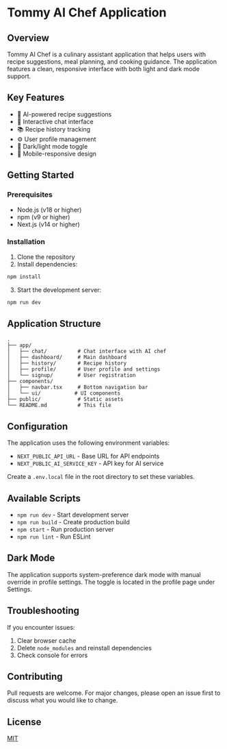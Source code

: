 # Tommy AI Chef Application

## Overview
Tommy AI Chef is a culinary assistant application that helps users with recipe suggestions, meal planning, and cooking guidance. The application features a clean, responsive interface with both light and dark mode support.

## Key Features
- 🍳 AI-powered recipe suggestions
- 💬 Interactive chat interface
- 📚 Recipe history tracking
- ⚙️ User profile management
- 🌙 Dark/light mode toggle
- 📱 Mobile-responsive design

## Getting Started

### Prerequisites
- Node.js (v18 or higher)
- npm (v9 or higher)
- Next.js (v14 or higher)

### Installation
1. Clone the repository
2. Install dependencies:
```bash
npm install
```
3. Start the development server:
```bash
npm run dev
```

## Application Structure
```
.
├── app/
│   ├── chat/          # Chat interface with AI chef
│   ├── dashboard/     # Main dashboard
│   ├── history/       # Recipe history
│   ├── profile/       # User profile and settings
│   └── signup/        # User registration
├── components/
│   ├── navbar.tsx     # Bottom navigation bar
│   └── ui/           # UI components
├── public/            # Static assets
└── README.md          # This file
```

## Configuration
The application uses the following environment variables:
- `NEXT_PUBLIC_API_URL` - Base URL for API endpoints
- `NEXT_PUBLIC_AI_SERVICE_KEY` - API key for AI service

Create a `.env.local` file in the root directory to set these variables.

## Available Scripts
- `npm run dev` - Start development server
- `npm run build` - Create production build
- `npm start` - Run production server
- `npm run lint` - Run ESLint

## Dark Mode
The application supports system-preference dark mode with manual override in profile settings. The toggle is located in the profile page under Settings.

## Troubleshooting
If you encounter issues:
1. Clear browser cache
2. Delete `node_modules` and reinstall dependencies
3. Check console for errors

## Contributing
Pull requests are welcome. For major changes, please open an issue first to discuss what you would like to change.

## License
[MIT](https://choosealicense.com/licenses/mit/)
